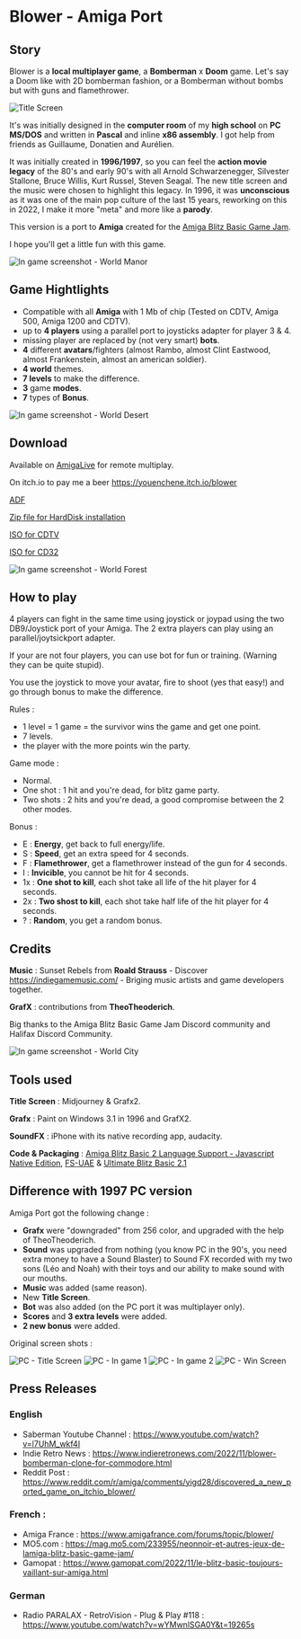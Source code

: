 # Blower - Amiga Port

## Story

Blower is a **local multiplayer game**, a **Bomberman** x **Doom** game. Let's say a Doom like with 2D bomberman fashion, or a Bomberman without bombs but with guns and flamethrower.

![Title Screen](doc/title_screen.png)

It's was initially designed in the **computer room** of my **high school** on **PC MS/DOS** and written in **Pascal** and inline **x86 assembly**. I got help from friends as Guillaume, Donatien and Aurélien.

It was initially created in **1996/1997**, so you can feel the **action movie legacy** of the 80's and early 90's with all Arnold Schwarzenegger, Silvester Stallone, Bruce Willis, Kurt Russel, Steven Seagal. The new title screen and the music were chosen to highlight this legacy. In 1996, it was **unconscious** as it was one of the main pop culture of the last 15 years, reworking on this in 2022, I make it more "meta" and more like a **parody**.

This version is a port to **Amiga** created for the [Amiga Blitz Basic Game Jam](https://itch.io/jam/abbgjam).

I hope you'll get a little fun with this game.

![In game screenshot - World Manor](doc/world2.png)

## Game Hightlights

- Compatible with all **Amiga** with 1 Mb of chip (Tested on CDTV, Amiga 500, Amiga 1200 and CDTV).
- up to **4 players** using a parallel port to joysticks adapter for player 3 & 4.
- missing player are replaced by (not very smart) **bots**.
- **4** different **avatars**/fighters (almost Rambo, almost Clint Eastwood, almost Frankenstein, almost an american soldier).
- **4 world** themes.
- **7 levels** to make the difference.
- **3** game **modes**.
- **7** types of **Bonus**.

![In game screenshot - World Desert](doc/world1.png)

## Download

Available on [AmigaLive](https://www.amigalive.com/) for remote multiplay.

On itch.io to pay me a beer https://youenchene.itch.io/blower

[ADF](./release/1.0.1/Blower.adf)

[Zip file for HardDisk installation](./release/1.0.1/Blower_HD.zip)

[ISO for CDTV](./release/1.0.1/Blower_CDTV.iso)

[ISO for CD32](./release/1.0.1/Blower_32.iso)


![In game screenshot - World Forest](doc/world3.png)

## How to play

4 players can fight in the same time using joystick or joypad using the two DB9/Joystick port of your Amiga. The 2 extra players can play using an parallel/joytsickport adapter.

If your are not four players, you can use bot for fun or training. (Warning they can be quite stupid).

You use the joystick to move your avatar, fire to shoot (yes that easy!) and go through bonus to make the difference.

Rules :
- 1 level = 1 game = the survivor wins the game and get one point.
- 7 levels.
- the player with the more points win the party.

Game mode :
- Normal.
- One shot : 1 hit and you're dead, for blitz game party.
- Two shots : 2 hits and you're dead, a good compromise between the 2 other modes.

Bonus :
 - E : **Energy**, get back to full energy/life.
 - S : **Speed**, get an extra speed for 4 seconds.
 - F : **Flamethrower**, get a flamethrower instead of the gun for 4 seconds.
 - I : **Invicible**, you cannot be hit for 4 seconds.
 - 1x : **One shot to kill**, each shot take all life of the hit player for 4 seconds.
 - 2x : **Two shost to kill**, each shot take half life of the hit player for 4 seconds.
 - ? : **Random**, you get a random bonus.

## Credits

**Music** : Sunset Rebels from **Roald Strauss** - Discover https://indiegamemusic.com/ - Briging music artists and game developers together.

**GrafX** : contributions from **TheoTheoderich**.

Big thanks to the Amiga Blitz Basic Game Jam Discord community and Halifax Discord Community.

![In game screenshot - World City](doc/world4.png)

## Tools used

**Title Screen** : Midjourney & Grafx2.

**Grafx** : Paint on Windows 3.1 in 1996 and GrafX2.

**SoundFX** : iPhone with its native recording app, audacity.

**Code & Packaging** : [Amiga Blitz Basic 2 Language Support - Javascript Native Edition](https://marketplace.visualstudio.com/items?itemName=mickgyver.amiga-blitzbasic2#review-details), [FS-UAE](https://fs-uae.net/) & [Ultimate Blitz Basic 2.1](http://ubb.plus/)

## Difference with 1997 PC version

Amiga Port  got the following change : 
 - **Grafx** were "downgraded" from 256 color, and upgraded with the help of TheoTheoderich.
 - **Sound** was upgraded from nothing (you know PC in the 90's, you need extra money to have a Sound Blaster) to Sound FX recorded with my two sons (Léo and Noah) with their toys and our ability to make sound with our mouths.
 - **Music** was added (same reason).
 - New **Title Screen**.
 - **Bot** was also added (on the PC port it was multiplayer only).
 - **Scores** and **3 extra levels** were added.
 - **2 new  bonus** were added.

Original screen shots :

![PC - Title Screen](doc/pc_titlescreen.png)
![PC - In game 1](doc/pc_screen1.png)
![PC - In game 2](doc/pc_screen2.png)
![PC - Win Screen](doc/pc_winscreen.png)

## Press Releases

### English

- Saberman Youtube Channel : https://www.youtube.com/watch?v=l7UhM_wkf4I
- Indie Retro News : https://www.indieretronews.com/2022/11/blower-bomberman-clone-for-commodore.html
- Reddit Post : https://www.reddit.com/r/amiga/comments/yigd28/discovered_a_new_ported_game_on_itchio_blower/


### French :

- Amiga France : https://www.amigafrance.com/forums/topic/blower/
- MO5.com : https://mag.mo5.com/233955/neonnoir-et-autres-jeux-de-lamiga-blitz-basic-game-jam/
- Gamopat : https://www.gamopat.com/2022/11/le-blitz-basic-toujours-vaillant-sur-amiga.html


### German

- Radio PARALAX - RetroVision - Plug & Play #118 : https://www.youtube.com/watch?v=wYMwnlSGA0Y&t=19265s